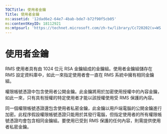 ```yaml
---
TOCTitle: 使用者金鑰
Title: 使用者金鑰
ms:assetid: '12dad6e2-64e7-4bab-bde7-b72f90f5cb05'
ms:contentKeyID: 18112921
ms:mtpsurl: 'https://technet.microsoft.com/zh-tw/library/Cc720202(v=WS.10)'
---
```


使用者金鑰
==========

RMS 使用者具有由 1024 位元 RSA 金鑰組成的金鑰組。使用者金鑰組儲存在 RMS 設定資料庫中，如此一來指定使用者會一直在 RMS 系統中擁有相同金鑰組。

權限帳號憑證中包含使用者公開金鑰。此金鑰將用於加密使用授權中的內容金鑰，如此一來，只有具有授權的特定使用者才能以該授權使用受 RMS 保護的內容。

同一個權限帳號憑證還包含使用者私密金鑰，此金鑰以用戶端電腦的公開金鑰進行加密。此程序假設權限帳號憑證只能用於其發行電腦，但指定使用者的所有權限帳號憑證均會包含相同金鑰組。要使用已受到 RMS 保護的任何內容，則需提供使用者私密金鑰。
